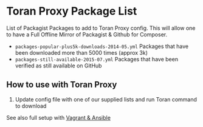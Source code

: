 # Toran Proxy Package List

List of Packagist Packages to add to Toran Proxy config. This will allow one to have a Full Offline Mirror of Packagist & Github for Composer.

* `packages-popular-plus5k-downloads-2014-05.yml` Packages that have been downloaded more than 5000 times (approx 3k)
* `packages-still-available-2015-07.yml` Packages that have been verified as still available on GitHub

## How to use with Toran Proxy

1. Update config file with one of our supplied lists and run Toran command to download

See also full setup with [Vagrant & Ansible](https://github.com/eddiejaoude/toran-proxy-vagrant-ansible)
